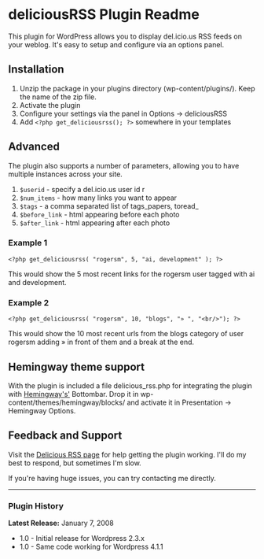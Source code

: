  <title>flickrRSS Plugin Readme</title>

# deliciousRSS Plugin Readme

This plugin for WordPress allows you to display del.icio.us RSS feeds on your weblog. It's easy to setup and configure via an options panel.

## Installation

1.  Unzip the package in your plugins directory (wp-content/plugins/). Keep the name of the zip file.
2.  Activate the plugin
3.  Configure your settings via the panel in Options &rarr; deliciousRSS
4.  Add `<?php get_deliciousrss(); ?>` somewhere in your templates

## Advanced

The plugin also supports a number of parameters, allowing you to have multiple instances across your site.

1.  `$userid` - specify a del.icio.us user id r
2.  `$num_items` - how many links you want to appear
3.  `$tags` - a comma separated list of tags_papers, toread_
4.  `$before_link` - html appearing before each photo
5.  `$after_link` - html appearing after each photo

### Example 1

`<?php get_deliciousrss( "rogersm", 5, "ai, development" ); ?>`<p>
<p>This would show the 5 most recent links for the rogersm user tagged with ai and development.

### Example 2

`<?php get_deliciousrss( "rogersm", 10, "blogs", "» ", "<br/>"); ?>`

This would show the 10 most recent urls from the blogs category of user rogersm adding &raquo; in front of them and a break at the end.

## Hemingway theme support

With the plugin is included a file delicious_rss.php for integrating the plugin with [Hemingway's'](http://warpspire.com/hemingway/) Bottombar. Drop it in wp-content/themes/hemingway/blocks/ and activate it in Presentation &rarr; Hemingway Options.

## Feedback and Support

Visit the [Delicious RSS page](http://rogersm.net/wp/deliciousrss/) for help getting the plugin working. I'll do my best to respond, but sometimes I'm slow.

If you're having huge issues, you can try contacting me directly.

* * *

### Plugin History

**Latest Release:** January 7, 2008

*   1.0 - Initial release for Wordpress 2.3.x
*   1.0 - Same code working for Wordpress 4.1.1
